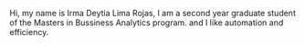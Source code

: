 Hi, my name is Irma Deytia Lima Rojas, I am a second year graduate student of the Masters in Bussiness Analytics program. and I like automation and efficiency.
